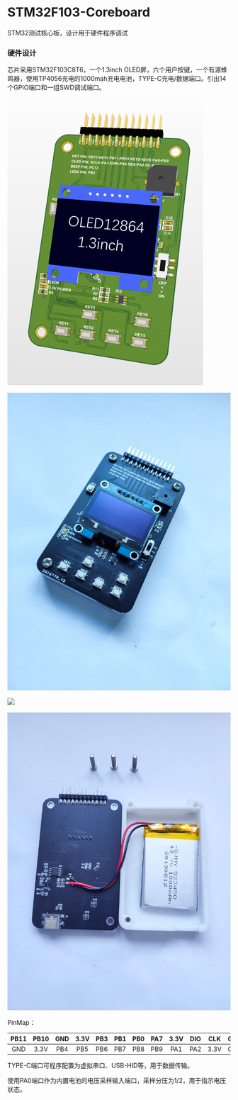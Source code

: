 # STM32F103-Coreboard

STM32测试核心板，设计用于硬件程序调试

### 硬件设计
芯片采用STM32F103C8T6，一个1.3inch OLED屏，六个用户按键，一个有源蜂鸣器，使用TP4056充电的1000mah充电电池，TYPE-C充电/数据端口。引出14个GPIO端口和一组SWD调试端口。

![](/image/altuim-3d-view.png)

![](/image/example-1.jpg)

![](/image/example-2.jpg)

![](/image/example-3.jpg)

PinMap：

| PB11 | PB10 | GND  | 3.3V | PB3  | PB1  | PB0  | PA7  | 3.3V | DIO  | CLK  | GND  |
| :--: | :--: | :--: | :--: | :--: | :--: | :--: | :--: | :--: | :--: | :--: | :--: |
| GND  | 3.3V | PB4  | PB5  | PB6  | PB7  | PB8  | PB9  | PA1  | PA2  | 3.3V | GND  |

TYPE-C端口可程序配置为虚拟串口、USB-HID等，用于数据传输。

使用PA0端口作为内置电池的电压采样输入端口，采样分压为1/2，用于指示电压状态。